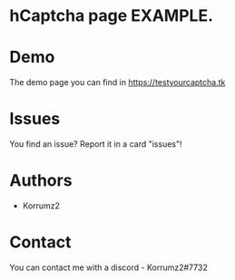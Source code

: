 # hCaptcha page EXAMPLE.

# Demo 

The demo page you can find in https://testyourcaptcha.tk

# Issues 

You find an issue? Report it in a card "issues"!

# Authors

- Korrumz2

# Contact

You can contact me with a discord - Korrumz2#7732
